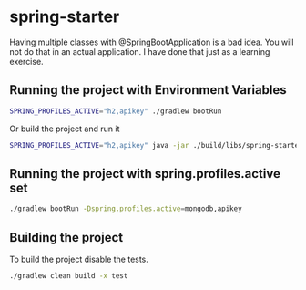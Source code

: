 # spring-starter

Having multiple classes with @SpringBootApplication is a bad idea. You will not do that in an actual application. I have done that just as a learning exercise.

## Running the project with Environment Variables

```bash
SPRING_PROFILES_ACTIVE="h2,apikey" ./gradlew bootRun
```
Or build the project and run it

```bash
SPRING_PROFILES_ACTIVE="h2,apikey" java -jar ./build/libs/spring-starter.jar
```

## Running the project with spring.profiles.active set

```bash
./gradlew bootRun -Dspring.profiles.active=mongodb,apikey
```

## Building the project

To build the project disable the tests.

```bash
./gradlew clean build -x test
```
